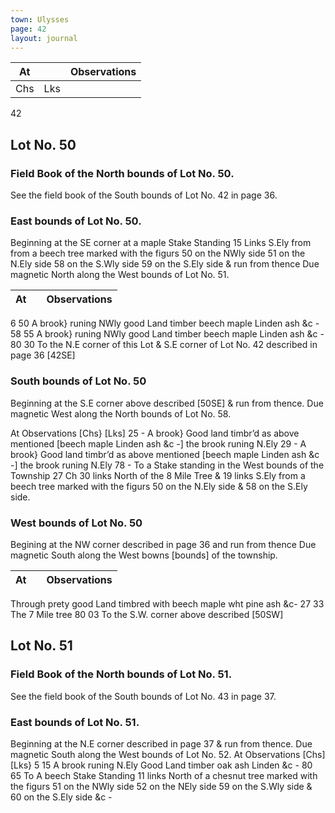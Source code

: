 ```yaml
---
town: Ulysses
page: 42
layout: journal
---
```


| At |    | Observations |
| -- | -- | ------------ |
| Chs | Lks | |

42

## Lot No. 50
### Field Book of the North bounds of Lot No. 50.
See the field book of the South bounds of Lot No. 42 in page 36.

### East bounds of Lot No. 50.
Beginning at the SE corner at a maple Stake Standing 15 Links S.Ely from from a beech tree marked with the figurs 50 on the NWly side 51 on the N.Ely side 58 on the S.Wly side 59 on the S.Ely side & run from thence Due magnetic North along the West bounds of Lot No. 51.

| At |    | Observations |
| -- | -- | ------------ |
6  50  A brook} runing NWly good Land timber beech maple Linden ash &c -
58  55  A brook} runing NWly good Land timber beech maple Linden ash &c -
80  30  To the N.E corner of this Lot & S.E corner of Lot No. 42 described in page 36 
[42SE]

### South bounds of Lot No. 50
Beginning at the S.E corner above described [50SE] & run from thence. Due magnetic West along the North bounds of Lot No. 58.

At        Observations
[Chs}  [Lks]
25  -  A brook} Good land timbr’d as above mentioned  [beech maple Linden ash &c -]
 the brook runing N.Ely
29  -  A brook} Good land timbr’d as above mentioned [beech maple Linden ash &c -]
the brook runing N.Ely
78  -  To a Stake standing in the West bounds of the Township 27 Ch 30 links North of
 the 8 Mile Tree & 19 links S.Ely from a beech tree marked with the figurs 50 on the N.Ely side & 58 on the S.Ely side.

### West bounds of Lot No. 50
Begining at the NW corner described in page 36 and run from thence Due magnetic South along the West bowns [bounds] of the township.

| At |    | Observations |
| -- | -- | ------------ |

Through prety good Land timbred with beech maple wht pine ash &c-
27  33  The 7 Mile tree
80  03  To the S.W. corner above described [50SW]

## Lot No. 51
### Field Book of the North bounds of Lot No. 51.
See the field book of the South bounds of Lot No. 43 in page 37.

### East bounds of Lot No. 51.
Beginning at the N.E corner described in page 37 & run from thence. Due magnetic South along the West bounds of Lot No. 52.
At        Observations 
[Chs]  [Lks}
5  15   A brook runing N.Ely Good Land timber oak ash Linden &c -
80  65  To A beech Stake Standing 11 links North of a chesnut tree marked with the figurs 
51 on the NWly side 52 on the NEly side 59 on the S.Wly side & 60 on the S.Ely side &c -
